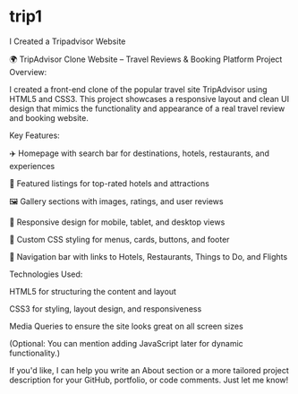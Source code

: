 # trip1
I Created a Tripadvisor Website 

🌍 TripAdvisor Clone Website – Travel Reviews & Booking Platform
Project Overview:

I created a front-end clone of the popular travel site TripAdvisor using HTML5 and CSS3. This project showcases a responsive layout and clean UI design that mimics the functionality and appearance of a real travel review and booking website.

Key Features:

✈️ Homepage with search bar for destinations, hotels, restaurants, and experiences

🏨 Featured listings for top-rated hotels and attractions

🖼️ Gallery sections with images, ratings, and user reviews

📱 Responsive design for mobile, tablet, and desktop views

🎨 Custom CSS styling for menus, cards, buttons, and footer

🧭 Navigation bar with links to Hotels, Restaurants, Things to Do, and Flights

Technologies Used:

HTML5 for structuring the content and layout

CSS3 for styling, layout design, and responsiveness

Media Queries to ensure the site looks great on all screen sizes

(Optional: You can mention adding JavaScript later for dynamic functionality.)

If you'd like, I can help you write an About section or a more tailored project description for your GitHub, portfolio, or code comments. Just let me know!













